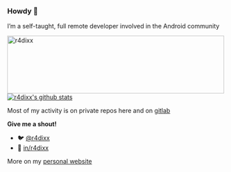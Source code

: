 ### Howdy 🤠

I’m a self-taught, full remote developer involved in the Android community

<a target="_blank" href="https://trakt.tv/users/r4dixx"><img width="500" height="133" alt="r4dixx" src="https://widgets.trakt.tv/users/3a0c19fd788a2d13b67b05f938c34f3c/watched/banner@2x.jpg" /></a>
<br>
[![r4dixx's github stats](https://github-readme-stats.vercel.app/api?username=r4dixx&theme=darcula)](https://github.com/r4dixx)

Most of my activity is on private repos here and on [gitlab](https://gitlab.com/asikel)

**Give me a shout!**

- 🐦 [@r4dixx](https://twitter.com/r4dixx)
- 💼 [in/r4dixx](https://linkedin.com/in/r4dixx)

More on my [personal website](https://r4dixx.github.io/)
